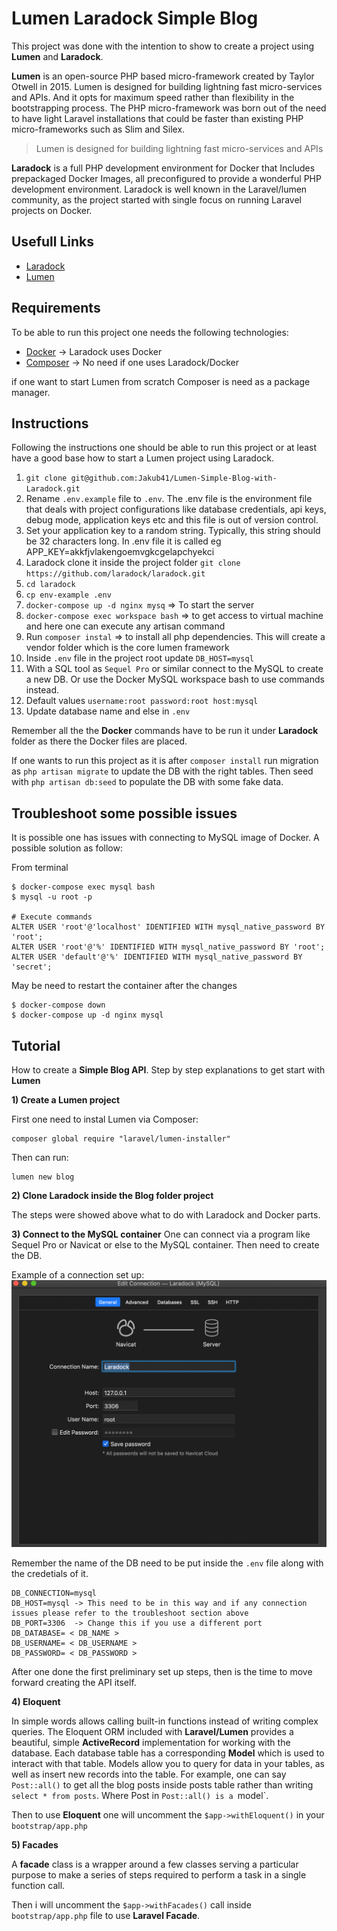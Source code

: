 # Lumen Laradock Simple Blog

This project was done with the intention to show to create a project using **Lumen** and **Laradock**.

**Lumen** is an open-source PHP based micro-framework created by Taylor Otwell in 2015. Lumen is designed for building lightning fast micro-services and APIs. And it opts for maximum speed rather than flexibility in the bootstrapping process. The PHP micro-framework was born out of the need to have light Laravel installations that could be faster than existing PHP micro-frameworks such as Slim and Silex.

>Lumen is designed for building lightning fast micro-services and APIs

**Laradock** is a full PHP development environment for Docker that Includes prepackaged Docker Images, all preconfigured to provide a wonderful PHP development environment. Laradock is well known in the Laravel/lumen community, as the project started with single focus on running Laravel projects on Docker.

## Usefull Links
- [Laradock](https://laradock.io/)
- [Lumen](https://lumen.laravel.com/)

## Requirements

To be able to run this project one needs the following technologies:

- [Docker](https://www.docker.com/) -> Laradock uses Docker
- [Composer](https://getcomposer.org/) -> No need if one uses Laradock/Docker

if one want to start Lumen from scratch Composer is need as a package manager.

## Instructions
Following the instructions one should be able to run this project or at least have a good base how to start a Lumen project using Laradock.

1. `git clone git@github.com:Jakub41/Lumen-Simple-Blog-with-Laradock.git`
2. Rename `.env.example` file to `.env`. The
.env file is the environment file that deals with project configurations like database credentials, api keys, debug mode, application keys etc and this file is out of version control.
3. Set your application key to a random string. Typically, this string should be 32 characters long. In .env file it is called eg APP_KEY=akkfjvlakengoemvgkcgelapchyekci
4. Laradock clone it inside the project folder `git clone https://github.com/laradock/laradock.git`
5. `cd laradock`
6. `cp env-example .env`
7. `docker-compose up -d nginx mysq` => To start the server
8. `docker-compose exec workspace bash` => to get access to virtual machine and here one can execute any artisan command
9. Run `composer instal` => to install all php dependencies. This will create a vendor folder which is the core lumen framework
10.  Inside `.env` file in the project root update `DB_HOST=mysql`
11. With a SQL tool as `Sequel Pro` or similar connect to the MySQL to create a new DB. Or use the Docker MySQL workspace bash to use commands instead.
12. Default values `username:root password:root host:mysql`
13. Update database name and else in `.env`

Remember all the the **Docker** commands have to be run it under **Laradock** folder as there the Docker files are placed.

If one wants to run this project as it is after `composer install` run migration as `php artisan migrate` to update the DB with the right tables. Then seed with `php artisan db:seed` to populate the DB with some fake data.

## Troubleshoot some possible issues
It is possible one has issues with connecting to MySQL image of Docker. A possible solution as follow:

From terminal
```
$ docker-compose exec mysql bash
$ mysql -u root -p

# Execute commands
ALTER USER 'root'@'localhost' IDENTIFIED WITH mysql_native_password BY 'root';
ALTER USER 'root'@'%' IDENTIFIED WITH mysql_native_password BY 'root';
ALTER USER 'default'@'%' IDENTIFIED WITH mysql_native_password BY 'secret';
```

May be need to restart the container after the changes
```
$ docker-compose down
$ docker-compose up -d nginx mysql
```

## Tutorial
How to create a **Simple Blog API**. Step by step explanations to get start with **Lumen**

**1) Create a Lumen project**

First one need to instal Lumen via Composer:
```
composer global require "laravel/lumen-installer"
```

Then can run:

```
lumen new blog
```

**2) Clone Laradock inside the Blog folder project**

The steps were showed above what to do with Laradock and Docker parts.

**3) Connect to the MySQL container**
One can connect via a program like Sequel Pro or Navicat or else to the MySQL container. Then need to create the DB.

Example of a connection set up:
![connection_db](doc/Edit_Connection_Laradock__MySQL.png)

Remember the name of the DB need to be put inside the `.env` file along with the credetials of it.

```
DB_CONNECTION=mysql
DB_HOST=mysql -> This need to be in this way and if any connection issues please refer to the troubleshoot section above
DB_PORT=3306  -> Change this if you use a different port
DB_DATABASE= < DB_NAME >
DB_USERNAME= < DB_USERNAME >
DB_PASSWORD= < DB_PASSWORD >
```

After one done the first preliminary set up steps, then is the time to move forward creating the API itself.

**4) Eloquent**

In simple words allows calling built-in functions instead of writing complex queries. The Eloquent ORM included with **Laravel/Lumen** provides a beautiful, simple **ActiveRecord** implementation for working with the database. Each database table has a corresponding **Model** which is used to interact with that table. Models allow you to query for data in your tables, as well as insert new records into the table. For example, one can say `Post::all()` to get all the blog posts inside posts table rather than writing `select * from posts`. Where Post in `Post::all() is a `model`.

Then to use **Eloquent** one will uncomment the `$app->withEloquent()`
in your `bootstrap/app.php`

**5) Facades**

A **facade** class is a wrapper around a few classes serving a particular purpose to make a series of steps required to perform a task in a single function call.

Then i will uncomment the `$app->withFacades()` call inside `bootstrap/app.php` file to use **Laravel Facade**.

